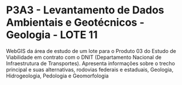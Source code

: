 # P3A3 - Levantamento de Dados Ambientais e Geotécnicos - Geologia - LOTE 11

WebGIS da área de estudo de um lote para o Produto 03 do Estudo de Viabilidade em contrato com o DNIT (Departamento Nacional de Infraestrutura de Transportes).
Apresenta informações sobre o trecho principal e suas alternativas, rodovias federais e estaduais, Geologia, Hidrogeologia, Pedologia e Geomorfologia
